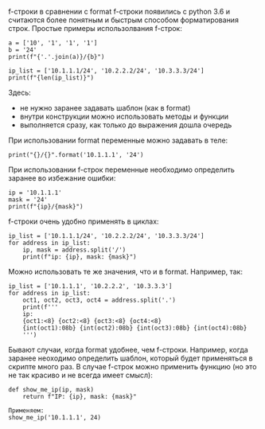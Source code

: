 f-строки в сравнении с format
f-строки появились с python 3.6 и считаются более понятным и быстрым способом форматирования строк.
Простые примеры использолвания f-строк:

```
a = ['10', '1', '1', '1']
b = '24'
print(f"{'.'.join(a)}/{b}")
```


```
ip_list = ['10.1.1.1/24', '10.2.2.2/24', '10.3.3.3/24']
print(f"{len(ip_list)}")
```

Здесь:

- не нужно заранее задавать шаблон (как в format)
- внутри конструкции можно использовать методы и функции
- выполняется сразу, как только до выражения дошла очередь

При использовании format переменные можно задавать в теле:

```
print("{}/{}".format('10.1.1.1', '24')
```

При использовании f-строк переменные необходимо определить заранее во избежание ошибки:

```
ip = '10.1.1.1'
mask = '24'
print(f"{ip}/{mask}")
```

f-строки очень удобно применять в циклах:

```
ip_list = ['10.1.1.1/24', '10.2.2.2/24', '10.3.3.3/24']
for address in ip_list:
    ip, mask = address.split('/')
    print(f"ip: {ip}, mask: {mask}")
```

Можно использовать те же значения, что и в format. Например, так:

```
ip_list = ['10.1.1.1', '10.2.2.2', '10.3.3.3']
for address in ip_list:
    oct1, oct2, oct3, oct4 = address.split('.')
    print(f'''
    ip: 
    {oct1:<8} {oct2:<8} {oct3:<8} {oct4:<8}
    {int(oct1):08b} {int(oct2):08b} {int(oct3):08b} {int(oct4):08b}
    ''')
```

Бывают случаи, когда format удобнее, чем f-строки. Например, когда заранее неоходимо определить шаблон, который будет применяться в скрипте много раз. В случае f-строк можно применить функцию (но это не так красиво и не всегда имеет смысл):

```
def show_me_ip(ip, mask)
	return f"IP: {ip}, mask: {mask}"

Применяем:
show_me_ip('10.1.1.1', 24)
```
